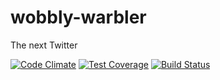 # wobbly-warbler
The next Twitter

[![Code Climate](https://codeclimate.com/github/CodersInDev/wobbly-warbler/badges/gpa.svg)](https://codeclimate.com/github/CodersInDev/wobbly-warbler)
[![Test Coverage](https://codeclimate.com/github/CodersInDev/wobbly-warbler/badges/coverage.svg)](https://codeclimate.com/github/CodersInDev/wobbly-warbler/coverage)
[![Build Status](https://travis-ci.org/CodersInDev/wobbly-warbler.svg?branch=master)](https://travis-ci.org/CodersInDev/wobbly-warbler)
